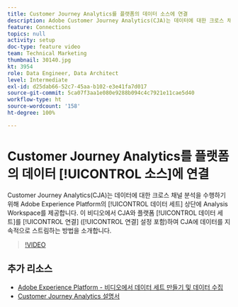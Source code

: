 ```yaml
---
title: Customer Journey Analytics를 플랫폼의 데이터 소스에 연결
description: Adobe Customer Journey Analytics(CJA)는 데이터에 대한 크로스 채널 분석을 수행하기 위해 Adobe Experience Platform의 데이터 세트 상단에 Analysis Workspace를 제공합니다. 이 비디오에서 CJA와 플랫폼 데이터 세트를 연결(연결 설정 포함)하여 CJA에 데이터를 지속적으로 스트림하는 방법을 소개합니다.
feature: Connections
topics: null
activity: setup
doc-type: feature video
team: Technical Marketing
thumbnail: 30140.jpg
kt: 3954
role: Data Engineer, Data Architect
level: Intermediate
exl-id: d25dab66-52c7-45aa-b102-e3e41fa7d017
source-git-commit: 5ca07f3aa1e080e9288b094c4c7921e11cae5d40
workflow-type: ht
source-wordcount: '158'
ht-degree: 100%

---
```


# Customer Journey Analytics를 플랫폼의 데이터 [!UICONTROL 소스]에 연결

Customer Journey Analytics(CJA)는 데이터에 대한 크로스 채널 분석을 수행하기 위해 Adobe Experience Platform의 [!UICONTROL 데이터 세트] 상단에 Analysis Workspace를 제공합니다. 이 비디오에서 CJA와 플랫폼 [!UICONTROL 데이터 세트]를 [!UICONTROL 연결] ([!UICONTROL 연결] 설정 포함)하여 CJA에 데이터를 지속적으로 스트림하는 방법을 소개합니다.

>[!VIDEO](https://video.tv.adobe.com/v/30140/?quality=12&enable10seconds=on&speedcontrol=on)

## 추가 리소스

* [Adobe Experience Platform - 비디오에서 데이터 세트 만들기 및 데이터 수집](https://experienceleague.adobe.com/docs/platform-learn/tutorials/data-ingestion/create-datasets-and-ingest-data.html)
* [Customer Journey Analytics 설명서](https://experienceleague.adobe.com/docs/analytics-platform/using/cja-landing.html)
